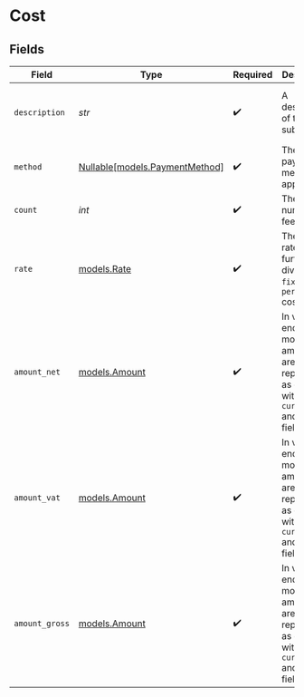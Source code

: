 # Cost


## Fields

| Field                                                                                             | Type                                                                                              | Required                                                                                          | Description                                                                                       | Example                                                                                           |
| ------------------------------------------------------------------------------------------------- | ------------------------------------------------------------------------------------------------- | ------------------------------------------------------------------------------------------------- | ------------------------------------------------------------------------------------------------- | ------------------------------------------------------------------------------------------------- |
| `description`                                                                                     | *str*                                                                                             | :heavy_check_mark:                                                                                | A description of the cost subtotal                                                                | Credit card - Visa debit consumer domestic                                                        |
| `method`                                                                                          | [Nullable[models.PaymentMethod]](../models/paymentmethod.md)                                      | :heavy_check_mark:                                                                                | The payment method, if applicable                                                                 | creditcard                                                                                        |
| `count`                                                                                           | *int*                                                                                             | :heavy_check_mark:                                                                                | The number of fees                                                                                | 10                                                                                                |
| `rate`                                                                                            | [models.Rate](../models/rate.md)                                                                  | :heavy_check_mark:                                                                                | The service rates, further divided into `fixed` and `percentage` costs.                           |                                                                                                   |
| `amount_net`                                                                                      | [models.Amount](../models/amount.md)                                                              | :heavy_check_mark:                                                                                | In v2 endpoints, monetary amounts are represented as objects with a `currency` and `value` field. |                                                                                                   |
| `amount_vat`                                                                                      | [models.Amount](../models/amount.md)                                                              | :heavy_check_mark:                                                                                | In v2 endpoints, monetary amounts are represented as objects with a `currency` and `value` field. |                                                                                                   |
| `amount_gross`                                                                                    | [models.Amount](../models/amount.md)                                                              | :heavy_check_mark:                                                                                | In v2 endpoints, monetary amounts are represented as objects with a `currency` and `value` field. |                                                                                                   |